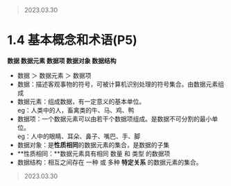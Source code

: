 >2023.03.30

# 1.4 基本概念和术语(P5)  
**数据 数据元素 数据项 数据对象 数据结构**  
* 数据 ＞ 数据元素 ＞ 数据项
 * 数据：描述客观事物的符号，可被计算机识别处理的符号集合。由数据元素组成
 * 数据元素：组成数据，有一定意义的基本单位。  
 eg：人类中的人，畜禽类的牛、马、鸡、鸭
 * 数据项：一个数据元素可以由若干个数据项组成。是数据不可分割的最小单位。  
 eg：人中的眼睛、耳朵、鼻子、嘴巴、手、脚
* 数据对象：是**性质相同**的数据元素的集合，是数据的子集
 * **性质相同：**数据元素具有相同 数量 和 类型 的数据项
* 数据结构：相互之间存在 一种 或 多种 **特定关系** 的数据元素的集合。
>2023.03.30

